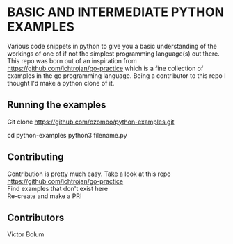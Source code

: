 # BASIC AND INTERMEDIATE PYTHON EXAMPLES

Various code snippets in python to give you a basic understanding of the workings of one of if not the simplest programming language(s) out there. This repo was born out of an inspiration from https://github.com/ichtrojan/go-practice which is a fine collection of examples in the go programming language. Being a contributor to this repo I thought I'd make a python clone of it.

## Running the examples
Git clone https://github.com/ozombo/python-examples.git

cd python-examples
python3 filename.py

## Contributing

Contribution is pretty much easy. Take a look at this repo https://github.com/ichtrojan/go-practice<br />
Find examples that don't exist here<br />
Re-create and make a PR!

## Contributors

Victor Bolum